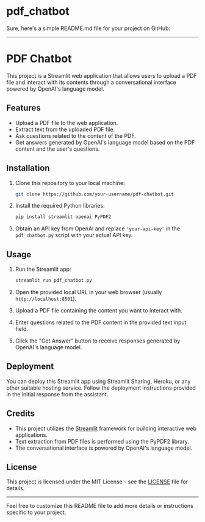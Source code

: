 # pdf_chatbot
Sure, here's a simple README.md file for your project on GitHub:

---

# PDF Chatbot

This project is a Streamlit web application that allows users to upload a PDF file and interact with its contents through a conversational interface powered by OpenAI's language model.

## Features

- Upload a PDF file to the web application.
- Extract text from the uploaded PDF file.
- Ask questions related to the content of the PDF.
- Get answers generated by OpenAI's language model based on the PDF content and the user's questions.

## Installation

1. Clone this repository to your local machine:

   ```bash
   git clone https://github.com/your-username/pdf-chatbot.git
   ```

2. Install the required Python libraries:

   ```bash
   pip install streamlit openai PyPDF2
   ```

3. Obtain an API key from OpenAI and replace `'your-api-key'` in the `pdf_chatbot.py` script with your actual API key.

## Usage

1. Run the Streamlit app:

   ```bash
   streamlit run pdf_chatbot.py
   ```

2. Open the provided local URL in your web browser (usually `http://localhost:8501`).

3. Upload a PDF file containing the content you want to interact with.

4. Enter questions related to the PDF content in the provided text input field.

5. Click the "Get Answer" button to receive responses generated by OpenAI's language model.

## Deployment

You can deploy this Streamlit app using Streamlit Sharing, Heroku, or any other suitable hosting service. Follow the deployment instructions provided in the initial response from the assistant.

## Credits

- This project utilizes the [Streamlit](https://streamlit.io/) framework for building interactive web applications.
- Text extraction from PDF files is performed using the PyPDF2 library.
- The conversational interface is powered by OpenAI's language model.

## License

This project is licensed under the MIT License - see the [LICENSE](LICENSE) file for details.

---

Feel free to customize this README file to add more details or instructions specific to your project.
